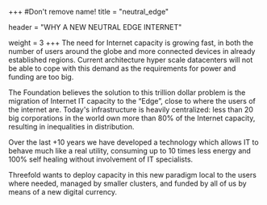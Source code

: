 +++
#Don't remove name!
title = "neutral_edge"

header = "WHY A NEW NEUTRAL EDGE INTERNET"

weight = 3
+++
The need for Internet capacity is growing fast, in both the number of users around the globe and more connected devices in already established regions. Current architecture hyper scale datacenters will not be able to cope with this demand as the requirements for power and funding are too big.  

The Foundation believes the solution to this trillion dollar problem is the migration of Internet IT capacity to the “Edge”, close to where the users of the internet are. Today's infrastructure is heavily centralized: less than 20 big corporations in the world own more than 80% of the Internet capacity, resulting in inequalities in distribution.

Over the last +10 years we have developed a technology which allows IT to behave much like a real utility,
consuming up to 10 times less energy and 100% self healing without involvement of IT specialists.

Threefold wants to deploy capacity in this new paradigm local to the users where needed, managed by smaller clusters,
and funded by all of us by means of a new digital currency.
